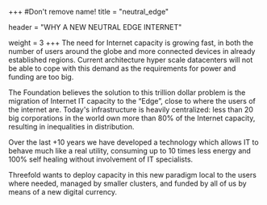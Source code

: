 +++
#Don't remove name!
title = "neutral_edge"

header = "WHY A NEW NEUTRAL EDGE INTERNET"

weight = 3
+++
The need for Internet capacity is growing fast, in both the number of users around the globe and more connected devices in already established regions. Current architecture hyper scale datacenters will not be able to cope with this demand as the requirements for power and funding are too big.  

The Foundation believes the solution to this trillion dollar problem is the migration of Internet IT capacity to the “Edge”, close to where the users of the internet are. Today's infrastructure is heavily centralized: less than 20 big corporations in the world own more than 80% of the Internet capacity, resulting in inequalities in distribution.

Over the last +10 years we have developed a technology which allows IT to behave much like a real utility,
consuming up to 10 times less energy and 100% self healing without involvement of IT specialists.

Threefold wants to deploy capacity in this new paradigm local to the users where needed, managed by smaller clusters,
and funded by all of us by means of a new digital currency.
